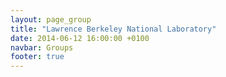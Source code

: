 ```yaml
---
layout: page_group
title: "Lawrence Berkeley National Laboratory"
date: 2014-06-12 16:00:00 +0100
navbar: Groups
footer: true
---
```

